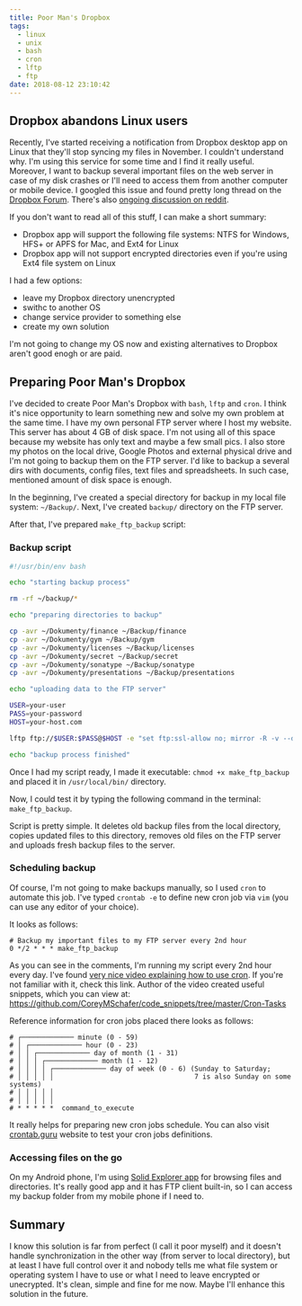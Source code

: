 ```yaml
---
title: Poor Man's Dropbox
tags:
  - linux
  - unix
  - bash
  - cron
  - lftp
  - ftp
date: 2018-08-12 23:10:42
---
```



## Dropbox abandons Linux users

Recently, I've started receiving a notification from Dropbox desktop app on Linux that they'll stop syncing my files in November. I couldn't understand why. I'm using this service for some time and I find it really useful. Moreover, I want to backup several important files on the web server in case of my disk crashes or I'll need to access them from another computer or mobile device. I googled this issue and found pretty long thread on the [Dropbox Forum](https://www.dropboxforum.com/t5/Syncing-and-uploads/Dropbox-client-warns-me-that-it-ll-stop-syncing-in-Nov-why/td-p/290058). There's also [ongoing discussion on reddit](https://www.reddit.com/r/linux/comments/966xt0/linux_dropbox_client_will_stop_syncing_on_any/).

If you don't want to read all of this stuff, I can make a short summary:
- Dropbox app will support the following file systems: NTFS for Windows, HFS+ or APFS for Mac, and Ext4 for Linux
- Dropbox app will not support encrypted directories even if you're using Ext4 file system on Linux

I had a few options:
- leave my Dropbox directory unencrypted
- swithc to another OS
- change service provider to something else
- create my own solution

I'm not going to change my OS now and existing alternatives to Dropbox aren't good enogh or are paid.

## Preparing Poor Man's Dropbox

I've decided to create Poor Man's Dropbox with `bash`, `lftp` and `cron`. I think it's nice opportunity to learn something new and solve my own problem at the same time. I have my own personal FTP server where I host my website. This server has about 4 GB of disk space. I'm not using all of this space because my website has only text and maybe a few small pics. I also store my photos on the local drive, Google Photos and external physical drive and I'm not going to backup them on the FTP server. I'd like to backup a several dirs with documents, config files, text files and spreadsheets. In such case, mentioned amount of disk space is enough.

In the beginning, I've created a special directory for backup in my local file system: `~/Backup/`.
Next, I've created `backup/` directory on the FTP server.

After that, I've prepared `make_ftp_backup` script:

### Backup script

```bash
#!/usr/bin/env bash

echo "starting backup process"

rm -rf ~/backup/*

echo "preparing directories to backup"

cp -avr ~/Dokumenty/finance ~/Backup/finance
cp -avr ~/Dokumenty/gym ~/Backup/gym
cp -avr ~/Dokumenty/licenses ~/Backup/licenses
cp -avr ~/Dokumenty/secret ~/Backup/secret
cp -avr ~/Dokumenty/sonatype ~/Backup/sonatype
cp -avr ~/Dokumenty/presentations ~/Backup/presentations

echo "uploading data to the FTP server"

USER=your-user
PASS=your-password
HOST=your-host.com

lftp ftp://$USER:$PASS@$HOST -e "set ftp:ssl-allow no; mirror -R -v --delete-first ~/Backup backup; quit"

echo "backup process finished"
```

Once I had my script ready, I made it executable: `chmod +x make_ftp_backup`
and placed it in `/usr/local/bin/` directory.

Now, I could test it by typing the following command in the terminal: `make_ftp_backup`.

Script is pretty simple. It deletes old backup files from the local directory, copies updated files to this directory, removes old files on the FTP server and uploads fresh backup files to the server.

### Scheduling backup

Of course, I'm not going to make backups manually, so I used `cron` to automate this job.
I've typed `crontab -e` to define new cron job via `vim` (you can use any editor of your choice).

It looks as follows:

```
# Backup my important files to my FTP server every 2nd hour
0 */2 * * * make_ftp_backup
```

As you can see in the comments, I'm running my script every 2nd hour every day.
I've found [very nice video explaining how to use cron](https://www.youtube.com/watch?v=QZJ1drMQz1A). If you're not familiar with it, check this link.
Author of the video created useful snippets, which you can view at: https://github.com/CoreyMSchafer/code_snippets/tree/master/Cron-Tasks

Reference information for cron jobs placed there looks as follows:

```
# ┌───────────── minute (0 - 59)
# │ ┌───────────── hour (0 - 23)
# │ │ ┌───────────── day of month (1 - 31)
# │ │ │ ┌───────────── month (1 - 12)
# │ │ │ │ ┌───────────── day of week (0 - 6) (Sunday to Saturday;
# │ │ │ │ │                                   7 is also Sunday on some systems)
# │ │ │ │ │
# │ │ │ │ │
# * * * * *  command_to_execute
```

It really helps for preparing new cron jobs schedule. You can also visit [crontab.guru](http://crontab.guru/) website to test your cron jobs definitions.

### Accessing files on the go

On my Android phone, I'm using [Solid Explorer app](https://play.google.com/store/apps/details?id=pl.solidexplorer2) for browsing files and directories. It's really good app and it has FTP client built-in, so I can access my backup folder from my mobile phone if I need to.

## Summary

I know this solution is far from perfect (I call it poor myself) and it doesn't handle synchronization in the other way (from server to local directory), but at least I have full control over it and nobody tells me what file system or operating system I have to use or what I need to leave encrypted or unecrypted. It's clean, simple and fine for me now. Maybe I'll enhance this solution in the future.

